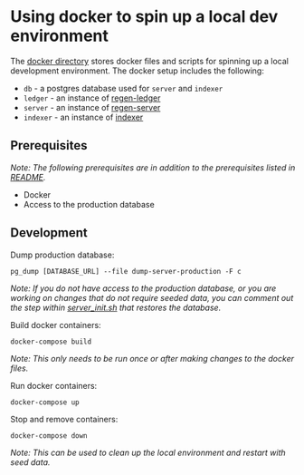 # Using docker to spin up a local dev environment

The [docker directory](../docker) stores docker files and scripts for spinning up a local development environment. The docker setup includes the following:

- `db` - a postgres database used for `server` and `indexer`
- `ledger` - an instance of [regen-ledger](https://github.com/regen-network/regen-ledger)
- `server` - an instance of [regen-server](https://github.com/regen-network/regen-server)
- `indexer` - an instance of [indexer](https://github.com/regen-network/indexer)

## Prerequisites

*Note: The following prerequisites are in addition to the prerequisites listed in [README](../README.md).*

- Docker
- Access to the production database

## Development

Dump production database:

```
pg_dump [DATABASE_URL] --file dump-server-production -F c
```

*Note: If you do not have access to the production database, or you are working on changes that do not require seeded data, you can comment out the step within [server_init.sh](../docker/scripts/server_init.sh) that restores the database.*

Build docker containers:

```
docker-compose build
```

*Note: This only needs to be run once or after making changes to the docker files.*

Run docker containers:

```
docker-compose up
```

Stop and remove containers:

```
docker-compose down
```

*Note: This can be used to clean up the local environment and restart with seed data.*
